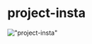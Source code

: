 # project-insta
!["project-insta"](https://IHackYours.github.io/project-insta/Screenshot_2020-12-11-23-30-22.png "project-insta")
